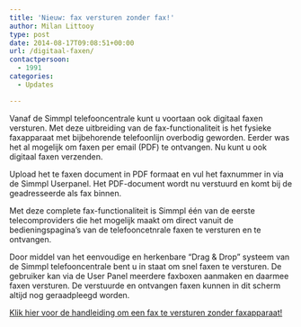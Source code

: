 ```yaml
---
title: 'Nieuw: fax versturen zonder fax!'
author: Milan Littooy
type: post
date: 2014-08-17T09:08:51+00:00
url: /digitaal-faxen/
contactpersoon:
  - 1991
categories:
  - Updates

---
```

Vanaf de Simmpl telefooncentrale kunt u voortaan ook digitaal faxen versturen. Met deze uitbreiding van de fax-functionaliteit is het fysieke faxapparaat met bijbehorende telefoonlijn overbodig geworden. Eerder was het al mogelijk om faxen per email (PDF) te ontvangen. Nu kunt u ook digitaal faxen verzenden.
  
<!--more-->

Upload het te faxen document in PDF formaat en vul het faxnummer in via de Simmpl Userpanel. Het PDF-document wordt nu verstuurd en komt bij de geadresseerde als fax binnen.

Met deze complete fax-functionaliteit is Simmpl één van de eerste telecomproviders die het mogelijk maakt om direct vanuit de bedieningspagina’s van de telefooncetnrale faxen te versturen en te ontvangen.

Door middel van het eenvoudige en herkenbare “Drag & Drop” systeem van de Simmpl telefooncentrale bent u in staat om snel faxen te versturen. De gebruiker kan via de User Panel meerdere faxboxen aanmaken en daarmee faxen versturen. De verstuurde en ontvangen faxen kunnen in dit scherm altijd nog geraadpleegd worden.

<a title="Simmpl handleiding faxberichten versturen" href="http://www.simmpl.nl/downloads/Simmpl_handleiding_faxen-verzenden.pdf" target="_blank">Klik hier voor de handleiding om een fax te versturen zonder faxapparaat!</a>